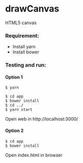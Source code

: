 # drawCanvas

HTML5 canvas

### Requirement:
- Install yarn
- Install bower

### Testing and run:

#### Option 1
```
$ yarn
```
```
$ cd app
$ bower install
$ cd ../
$ yarn start
```

Open web in http://localhost:3000/

#### Option 2
```
$ cd app
$ bower install
```

Open index.html in browser
